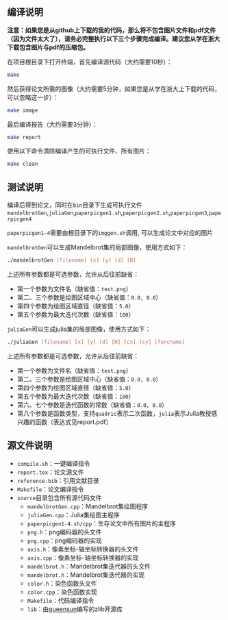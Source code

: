 ## 编译说明

**注意：如果您是从github上下载的我的代码，那么将不包含图片文件和pdf文件（因为文件太大了），请务必完整执行以下三个步骤完成编译。建议您从学在浙大下载包含图片与pdf的压缩包。**

在项目根目录下打开终端，首先编译源代码（大约需要10秒）：

```bash
make
```

然后获得论文所需的图像（大约需要5分钟，如果您是从学在浙大上下载的代码，可以忽略这一步）：

```bash
make image
```

最后编译报告（大约需要3分钟）：

```bash
make report
```

使用以下命令清除编译产生的可执行文件、所有图片：

```bash
make clean
```

## 测试说明

编译后得到论文，同时在`bin`目录下生成可执行文件`mandelbrotGen`,`juliaGen`,`paperpicgen1.sh`,`paperpicgen2.sh`,`paperpicgen3`,`paperpicgen4`

`paperpicgen1-4`需要由根目录下的`imggen.sh`调用, 可以生成论文中对应的图片

`mandelbrotGen`可以生成Mandelbrot集的局部图像，使用方式如下：

```bash
./mandelbrotGen [filename] [x] [y] [d] [N]
```

上述所有参数都是可选参数，允许从后往前缺省：
- 第一个参数为文件名（缺省值：`test.png`）
- 第二、三个参数是绘图区域中心（缺省值：`0.0, 0.0`）
- 第四个参数为绘图区域直径（缺省值：`5.0`）
- 第五个参数为最大迭代次数（缺省值：`100`）

`juliaGen`可以生成julia集的局部图像，使用方式如下：

```bash
./juliaGen [filename] [x] [y] [d] [N] [cx] [cy] [funcname]
```

上述所有参数都是可选参数，允许从后往前缺省：
- 第一个参数为文件名（缺省值：`test.png`）
- 第二、三个参数是绘图区域中心（缺省值：`0.0, 0.0`）
- 第四个参数为绘图区域直径（缺省值：`5.0`）
- 第五个参数为最大迭代次数（缺省值：`100`）
- 第六、七个参数是迭代函数的常数（缺省值：`0.0, 0.0`）
- 第八个参数是函数类型，支持`quadric`表示二次函数，`julia`表示Julia教授感兴趣的函数（表达式见report.pdf）

## 源文件说明

- `compile.sh`：一键编译指令
- `report.tex`：论文源文件
- `reference.bib`：引用文献目录
- `Makefile`：论文编译指令
- `source`目录包含所有源代码文件
  - `mandelbrotGen.cpp`：Mandelbrot集绘图程序
  - `juliaGen.cpp`：Julia集绘图主程序
  - `paperpicgen1-4.sh/cpp`：生存论文中所有图片的主程序
  - `png.h`：png编码器的头文件
  - `png.cpp`：png编码器的实现
  - `axis.h`：像素坐标-轴坐标转换器的头文件
  - `axis.cpp`：像素坐标-轴坐标转换器的实现
  - `mandelbrot.h`：Mandelbrot集迭代器的头文件
  - `mandelbrot.h`：Mandelbrot集迭代器的实现
  - `color.h`：染色函数头文件
  - `color.cpp`：染色函数实现
  - `Makefile`：代码编译指令
  - `lib`：由[queensun](https://Github.com/queensun)编写的zlib开源库